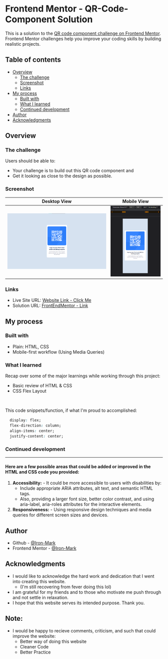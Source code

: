 # Frontend Mentor - QR-Code-Component Solution

This is a solution to the [QR code component challenge on Frontend Mentor](https://www.frontendmentor.io/challenges/qr-code-component-iux_sIO_H). <br>
Frontend Mentor challenges help you improve your coding skills by building realistic projects. 

## Table of contents

- [Overview](#overview)
  - [The challenge](#the-challenge)
  - [Screenshot](#screenshot)
  - [Links](#links)
- [My process](#my-process)
  - [Built with](#built-with)
  - [What I learned](#what-i-learned)
  - [Continued development](#continued-development)
- [Author](#author)
- [Acknowledgments](#acknowledgments)


## Overview

### The challenge

Users should be able to:

- Your challenge is to build out this QR code component and 
- Get it looking as close to the design as possible.

### Screenshot

| Desktop View | Mobile View |
|---------|---------|
| ![](design-finished/Laptop-20230124_061347.png) | ![](design-finished/Mobile-20230124_061628.png) |

### Links
- Live Site URL: [Website Link - Click Me](https://qr-code-component-three-ecru.vercel.app/)
- Solution URL: [FrontEndMentor - Link](https://www.frontendmentor.io/solutions/qr-code-component-I0u3ok_Odp)

## My process

### Built with
- Plain: HTML, CSS 
- Mobile-first workflow (Using Media Queries)

### What I learned

Recap over some of the major learnings while working through this project:
- Basic review of HTML & CSS
- CSS Flex Layout

<br>

This code snippets/function, if what I'm proud to accomplished:

```css
  display: flex;
  flex-direction: column;
  align-items: center;
  justify-content: center;
```

### Continued development
<hr>

#### Here are a few possible areas that could be added or improved in the HTML and CSS code you provided:
1. **Accessibility:** - It could be more accessible to users with disabilities by:
    - Include appropriate ARIA attributes, alt text, and semantic HTML tags. 
    - Also, providing a larger font size, better color contrast, and using aria-label, aria-roles attributes for the interactive elements.
2. **Responsiveness:** - Using responsive design techniques and media queries for different screen sizes and devices.

## Author
- Github - [@Iron-Mark](https://github.com/Iron-Mark)
- Frontend Mentor - [@Iron-Mark](https://www.frontendmentor.io/profile/Iron-Mark)

## Acknowledgments
- I would like to acknowledge the hard work and dedication that I went into creating this website. 
  - (I'm still recovering from fever doing this lol)
- I am grateful for my friends and to those who motivate me push through and not settle in relaxation. 
- I hope that this website serves its intended purpose. Thank you.

## Note:
- I would be happy to recieve comments, criticism, and such that could improve the website:
  - Better way of doing this website
  - Cleaner Code
  - Better Practice

